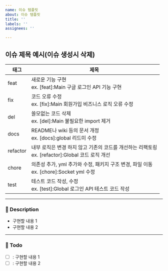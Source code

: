 ```yaml
---
name: 이슈 템플릿
about: 이슈 템플릿
title: ''
labels: ''
assignees: ''

---
```


이슈 제목 예시(이슈 생성시 삭제)
---
| 태그 | 제목                                                                      |
| --- |-------------------------------------------------------------------------|
| feat | 새로운 기능 구현<br>ex. [feat]:Main 구글 로그인 API 기능 구현                       |
| fix | 코드 오류 수정<br>ex. [fix]:Main 회원가입 비즈니스 로직 오류 수정                       |
| del | 쓸모없는 코드 삭제<br>ex. [del]:Main 불필요한 import 제거                         |
| docs | README나 wiki 등의 문서 개정<br>ex. [docs]:global 리드미 수정                   |
| refactor | 내부 로직은 변경 하지 않고 기존의 코드를 개선하는 리팩토링<br>ex. [refactor]:Global 코드 로직 개선 |
| chore | 의존성 추가, yml 추가와 수정, 패키지 구조 변경, 파일 이동 <br>ex. [chore]:Socket yml 수정  |
| test | 테스트 코드 작성, 수정 <br>ex. [test]:Global 로그인 API 테스트 코드 작성               |

---

### 📝 Description

- 구현할 내용 1
- 구현할 내용 2

---

### 📝 Todo

- [ ] : 구현할 내용 1
- [ ] : 구현할 내용 2
